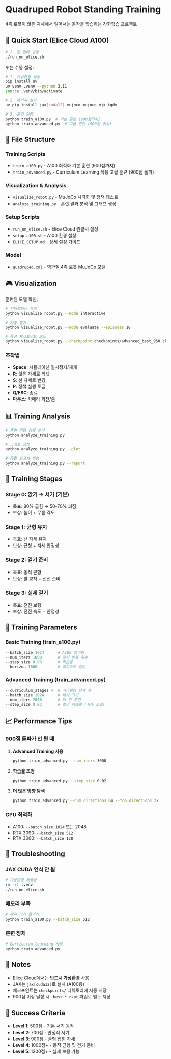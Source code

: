 # Quadruped Robot Standing Training

4족 로봇이 앉은 자세에서 일어서는 동작을 학습하는 강화학습 프로젝트

## 🚀 Quick Start (Elice Cloud A100)

```bash
# 1. 한 번에 실행
./run_on_elice.sh
```

또는 수동 설정:

```bash
# 1. 가상환경 생성
pip install uv
uv venv .venv --python 3.11
source .venv/bin/activate

# 2. 패키지 설치
uv pip install jax[cuda12] mujoco mujoco-mjx tqdm

# 3. 훈련 실행
python train_a100.py  # 기본 훈련 (900점까지)
python train_advanced.py  # 고급 훈련 (900점 이상)
```

## 📁 File Structure

### Training Scripts
- `train_a100.py` - A100 최적화 기본 훈련 (900점까지)
- `train_advanced.py` - Curriculum Learning 적용 고급 훈련 (900점 돌파)

### Visualization & Analysis
- `visualize_robot.py` - MuJoCo 시각화 및 정책 테스트
- `analyze_training.py` - 훈련 결과 분석 및 그래프 생성

### Setup Scripts
- `run_on_elice.sh` - Elice Cloud 원클릭 설정
- `setup_a100.sh` - A100 환경 설정
- `ELICE_SETUP.md` - 상세 설정 가이드

### Model
- `quadruped.xml` - 역관절 4족 로봇 MuJoCo 모델

## 🎮 Visualization

훈련된 모델 확인:

```bash
# 인터랙티브 뷰어
python visualize_robot.py --mode interactive

# 자동 평가
python visualize_robot.py --mode evaluate --episodes 10

# 특정 체크포인트 로드
python visualize_robot.py --checkpoint checkpoints/advanced_best_950.ckpt
```

### 조작법
- **Space**: 시뮬레이션 일시정지/재개
- **R**: 앉은 자세로 리셋
- **S**: 선 자세로 변경  
- **P**: 정책 실행 토글
- **Q/ESC**: 종료
- **마우스**: 카메라 회전/줌

## 📊 Training Analysis

```bash
# 훈련 진행 상황 분석
python analyze_training.py

# 그래프 생성
python analyze_training.py --plot

# 종합 보고서 생성
python analyze_training.py --report
```

## 🎯 Training Stages

### Stage 0: 앉기 → 서기 (기본)
- 목표: 80% 굽힘 → 50-70% 펴짐
- 보상: 높이 + 무릎 각도

### Stage 1: 균형 유지
- 목표: 선 자세 유지
- 보상: 균형 + 자세 안정성

### Stage 2: 걷기 준비
- 목표: 동적 균형
- 보상: 발 교차 + 전진 준비

### Stage 3: 실제 걷기
- 목표: 전진 보행
- 보상: 전진 속도 + 안정성

## 🔧 Training Parameters

### Basic Training (train_a100.py)
```python
--batch_size 1024      # A100 최적화
--num_iters 1000       # 훈련 반복 횟수
--step_size 0.03       # 학습률
--horizon 1000         # 에피소드 길이
```

### Advanced Training (train_advanced.py)
```python
--curriculum_stages 4  # 커리큘럼 단계 수
--batch_size 1024      # 배치 크기
--num_iters 2000       # 더 긴 훈련
--step_size 0.03       # 초기 학습률 (자동 조절)
```

## 📈 Performance Tips

### 900점 돌파가 안 될 때

1. **Advanced Training 사용**
   ```bash
   python train_advanced.py --num_iters 3000
   ```

2. **학습률 조정**
   ```bash
   python train_advanced.py --step_size 0.02
   ```

3. **더 많은 방향 탐색**
   ```bash
   python train_advanced.py --num_directions 64 --top_directions 32
   ```

### GPU 최적화

- A100: `--batch_size 1024` 또는 2048
- RTX 3090: `--batch_size 512`
- RTX 3060: `--batch_size 128`

## 🐛 Troubleshooting

### JAX CUDA 인식 안 됨
```bash
# 가상환경 재생성
rm -rf .venv
./run_on_elice.sh
```

### 메모리 부족
```bash
# 배치 크기 줄이기
python train_a100.py --batch_size 512
```

### 훈련 정체
```bash
# Curriculum learning 사용
python train_advanced.py
```

## 📝 Notes

- Elice Cloud에서는 **반드시 가상환경** 사용
- JAX는 `jax[cuda12]`로 설치 (A100용)
- 체크포인트는 `checkpoints/` 디렉토리에 자동 저장
- 900점 이상 달성 시 `_best_*.ckpt` 파일로 별도 저장

## 🎉 Success Criteria

- **Level 1**: 500점 - 기본 서기 동작
- **Level 2**: 700점 - 안정적 서기
- **Level 3**: 900점 - 균형 잡힌 자세
- **Level 4**: 1000점+ - 동적 균형 및 걷기 준비
- **Level 5**: 1200점+ - 실제 보행 가능